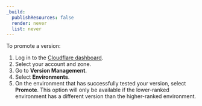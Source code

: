 ```yaml
---
_build:
  publishResources: false
  render: never
  list: never
---
```


To promote a version:

1. Log in to the [Cloudflare dashboard](https://dash.cloudflare.com/login).
2. Select your account and zone.
3. Go to **Version Management**.
4. Select **Environments**.
5. On the environment that has successfully tested your version, select **Promote**. This option will only be available if the lower-ranked environment has a different version than the higher-ranked environment.